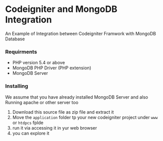 # Codeigniter and MongoDB Integration
An Example of Integration between Codeigniter Framwork with MongoDB Database

### Requirments

- PHP version 5.4 or above
- MongoDB PHP Driver (PHP extension)
- MongoDB Server

### Installing

We assume that you have already installed MongoDB Server and also Running apache or other server too

1. Download this source file as zip file and extract it
2. Move the `application` folder tp your new codeigniter project under `www` or `htdpcs` fplde
3. run it via accessing it in yur web browser
4. you can explore it
